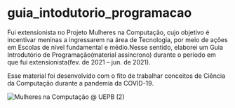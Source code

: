 # guia_intodutorio_programacao

Fui extensionista no Projeto Mulheres na Computação, cujo objetivo é incentivar meninas a ingressarem na área de Tecnologia, por meio de ações em Escolas de nível fundamental e médio.Nesse sentido, elaborei um Guia Introdutório de Programação(material assíncrono) durante o período em que fui extensionista(fev. de 2021 – jun. de 2021).

Esse material foi desenvolvido com o fito de trabalhar conceitos de Ciência da Computação durante a pandemia da COVID-19.


![Mulheres na Computação @ UEPB (2)](https://user-images.githubusercontent.com/62727312/126038643-edecdee6-95e1-41ed-a69c-754b2683d5f2.png)
